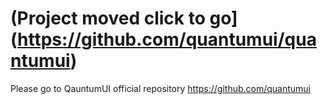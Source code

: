 # (Project moved click to go](https://github.com/quantumui/quantumui)
Please go to QauntumUI official repository https://github.com/quantumui

